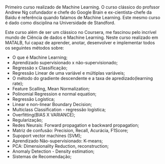 Primeiro curso realizado de Machine Learning. O curso clássico do profssor Andrew Ng cofundador e chefe do Google Brain e ex-cientista-chefe da Baidu é referência quando falamos de Machine Learning. Este mesmo curso é dado como disciplina na Universidade de Standford.

Este curso além de ser um clássico no Coursera, me fascinou pelo incrível mundo de Ciência de dados e Machine Learning. Neste curso realizado em MATALB, fui capaz de aprender, anotar, desenvolver e implementar todos os seguintes métodos sobre:

- O que é Machine Learning;
- Aprendizado supervisionado x não-supervisionado;
- Regressão x Classificação;
- Regressão Linear de uma variável e múltiplas variáveis;
- O método do gradiente descendente e a taxa de apredizado(learning rate);
- Feature Scalling, Mean Normalization;
- Polinomial Regression e normal equation;
- Regressão Logística;
- Linear e non-linear Boundary Decision;
- Multiclass Classification - regressão logística;
- Overfitting(BIAS X VARIANCE);
- Regularização;
- Redes Neurais: Forward propagation e backward propagation;
- Matriz de confusão: Precision, Recall, Acurácia, F1Score;
- Supoport vector machines (SVM);
- Aprendizado Não-supervisionado: K-means;
- PCA: Dimensionality Reduction, reconstruction;
- Anomaly Detection - Density estimation;
- Sistemas de Recomendação;




